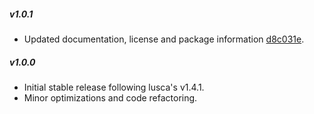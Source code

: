 ##### v1.0.1

* Updated documentation, license and package information [d8c031e](d8c031eb37edcb3cbffd0cd1be2267affddd9391).


##### v1.0.0

* Initial stable release following lusca's v1.4.1.
* Minor optimizations and code refactoring.
